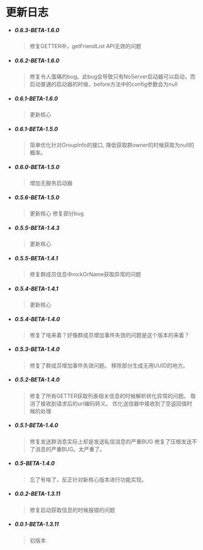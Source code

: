 # 更新日志

- ##### 0.6.3-BETA-1.6.0
    > 修复GETTER中，getFriendList API无效的问题

- ##### 0.6.2-BETA-1.6.0
    > 修复令人蛋痛的bug。此bug会导致只有NoServer启动器可以启动，而启动普通的启动器的时候，before方法中的config参数会为null

- ##### 0.6.1-BETA-1.6.0
    > 更新核心

- ##### 0.6.1-BETA-1.5.0
    > 简单优化针对GroupInfo的接口, 降低获取群owner的时候获取为null的概率。

- ##### 0.6.0-BETA-1.5.0
    > 增加无服务启动器

- ##### 0.5.6-BETA-1.5.0
    > 更新核心
    > 修复部分bug                       

- ##### 0.5.5-BETA-1.4.3
    > 更新核心

- ##### 0.5.5-BETA-1.4.1
    > 修复群成员信息中nickOrName获取异常的问题

- ##### 0.5.4-BETA-1.4.1
    > 更新核心

- ##### 0.5.4-BETA-1.4.0
    > 修复了啥来着？好像群成员增加事件失效的问题是这个版本的来着？

- ##### 0.5.3-BETA-1.4.0
    > 修复了群成员增加事件失效问题。
    > 移除部分生成无用UUID的地方。
                           

- ##### 0.5.2-BETA-1.4.0
    > 修复了所有GETTER获取列表相关信息的时候解析转化异常的问题。
    > 取消了接收到请求后的url编码转义。
    > 优化送信器中接收到了空返回值时候的处理
                           
- ##### 0.5.1-BETA-1.4.0
    > 修复发送群消息实际上却是发送私信消息的严重BUG
    > 修复了压根发送不了消息的严重BUG。太严重了。
    
- ##### 0.5-BETA-1.4.0
    > 忘了有啥了，反正针对新核心版本进行功能实现。    

- ##### 0.0.2-BETA-1.3.11
    > 修复启动获取信息的时候报错的问题


- ##### 0.0.1-BETA-1.3.11
    > 初版本

